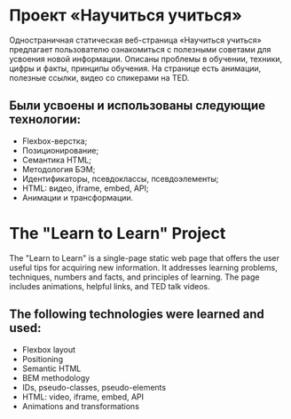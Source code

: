 # Проект «Научиться учиться»
Одностраничная статическая веб-страница «Научиться учиться» предлагает пользователю ознакомиться с полезными советами для усвоения новой информации. Описаны проблемы в обучении, техники, цифры и факты, принципы обучения. На странице есть анимации, полезные ссылки, видео со спикерами на TED.
## Были усвоены и использованы следующие технологии:
- Flexbox-верстка;
- Позиционирование;
- Семантика HTML;
- Методология БЭМ;
- Идентификаторы, псевдоклассы, псевдоэлементы;
- HTML: видео, iframe, embed, API;
- Анимации и трансформации.

# The "Learn to Learn" Project
The "Learn to Learn" is a single-page static web page that offers the user useful tips for acquiring new information. It addresses learning problems, techniques, numbers and facts, and principles of learning. The page includes animations, helpful links, and TED talk videos.
## The following technologies were learned and used:
- Flexbox layout
- Positioning
- Semantic HTML
- BEM methodology
- IDs, pseudo-classes, pseudo-elements
- HTML: video, iframe, embed, API
- Animations and transformations
